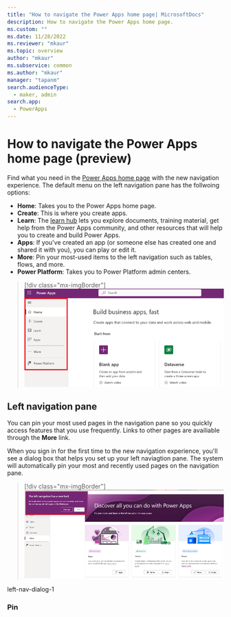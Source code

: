 ```yaml
---
title: "How to navigate the Power Apps home page| MicrosoftDocs"
description: How to navigate the Power Apps home page. 
ms.custom: ""
ms.date: 11/28/2022
ms.reviewer: "mkaur"
ms.topic: overview
author: "mkaur"
ms.subservice: common
ms.author: "mkaur"
manager: "tapanm"
search.audienceType: 
  - maker, admin
search.app: 
  - PowerApps
---
```



# How to navigate the Power Apps home page (preview)

Find what you need in the [Power Apps home page](https://make.powerapps.com) with the new navigation experience. The default menu on the left navigation pane 
has the follwoing options:

- **Home**: Takes you to the Power Apps home page.
- **Create**: This is where you create apps.
- **Learn**: The [learn hub](../common/learn-hub.md) lets you explore documents, training material, get help from the Power Apps community, and other resources that will help you to create and build Power Apps.
- **Apps**: If you've created an app (or someone else has created one and shared it with you), you can play or edit it. 
- **More**: Pin your most-used items to the left navigation such as tables, flows, and more.
- **Power Platform**: Takes you to Power Platform admin centers.

> [!div class="mx-imgBorder"] 
> ![Power Apps left navigation pane.](media/navigation/default-nav-1.png "Power Apps left navigation pane") 


## Left navigation pane

You can pin your most used pages in the navigation pane so you quickly access features that you use frequently. Links to other pages are availiable through the **More** link.

When you sign in for the first time to the new navigation experience, you'll see a dialog box that helps you set up your left naviagtion pane. The system will automatically pin your most and recently used pages on the navigation pane. 

> [!div class="mx-imgBorder"] 
> ![First time sign in dialog box.](media/navigation/left-nav-dialog-2.png "First time signing in") 


left-nav-dialog-1

### Pin 
